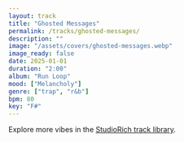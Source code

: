 ```yaml
---
layout: track
title: "Ghosted Messages"
permalink: /tracks/ghosted-messages/
description: ""
image: "/assets/covers/ghosted-messages.webp"
image_ready: false
date: 2025-01-01
duration: "2:00"
album: "Run Loop"
mood: ["Melancholy"]
genre: ["trap", "r&b"]
bpm: 80
key: "F#"
---
```


Explore more vibes in the [StudioRich track library](/tracks/).
